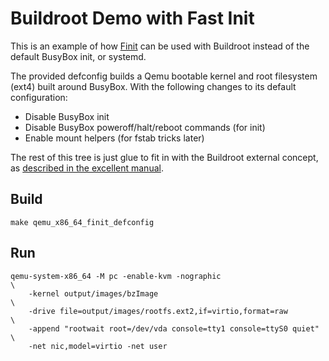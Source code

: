 Buildroot Demo with Fast Init
=============================

This is an example of how [Finit][1] can be used with Buildroot instead
of the default BusyBox init, or systemd.

The provided defconfig builds a Qemu bootable kernel and root filesystem
(ext4) built around BusyBox.  With the following changes to its default
configuration:

 - Disable BusyBox init
 - Disable BusyBox poweroff/halt/reboot commands (for init)
 - Enable mount helpers (for fstab tricks later)

The rest of this tree is just glue to fit in with the Buildroot external
concept, as [described in the excellent manual][2].


Build
-----

    make qemu_x86_64_finit_defconfig


Run
---

    qemu-system-x86_64 -M pc -enable-kvm -nographic                       \
	    -kernel output/images/bzImage                                     \
        -drive file=output/images/rootfs.ext2,if=virtio,format=raw        \
        -append "rootwait root=/dev/vda console=tty1 console=ttyS0 quiet" \
        -net nic,model=virtio -net user

[1]: https://github.com/troglobit/finit/
[2]: https://buildroot.org/downloads/manual/manual.html
